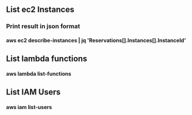 ## List ec2 Instances
### Print result in json format

#### aws ec2 describe-instances | jq 'Reservations[].Instances[].InstanceId'

## List lambda functions

#### aws lambda list-functions

## List IAM Users

#### aws iam list-users

